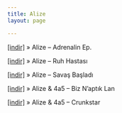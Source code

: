 ```yaml
---
title: Alize
layout: page

---
```

<a href="https://cloud.mail.ru/public/b3b885569413/Alize%20-%20Adrenalin%20Ep" target="_blank">[indir]</a>  »  Alize &#8211; Adrenalin Ep.

<a href="https://cloud.mail.ru/public/7d429da5cc26/Alize%20-%20Ruh%20Hastasi" target="_blank">[indir]</a>  »  Alize &#8211; Ruh Hastası

<a href="https://cloud.mail.ru/public/271f9ab99606/Alize%20-%20Savas%20Basladi" target="_blank">[indir]</a>  »  Alize &#8211; Savaş Başladı

<a href="https://cloud.mail.ru/public/9da04f5db1d7/Alize%20%26%204a5%20-%20Biz%20Napt%C4%B1k%20Lan" target="_blank">[indir]</a>  »  Alize & 4a5 &#8211; Biz N&#8217;aptık Lan

<a href="https://cloud.mail.ru/public/caa22e187bbf/Alize%20%26%204a5%20-%20Crunkstar" target="_blank">[indir]</a>  »  Alize & 4a5 &#8211; Crunkstar